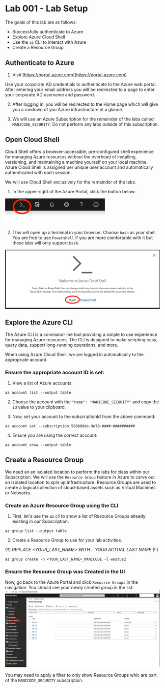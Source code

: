 # Lab 001 - Lab Setup
The goals of this lab are as follows:

- Successfully authenticate to Azure
- Explore Azure Cloud Shell
- Use the `az` CLI to interact with Azure
- Create a Resource Group

## Authenticate to Azure
1. Visit [https://portal.azure.com](https://portal.azure.com)

Use your corporate AD credentials to authenticate to the Azure web portal. After entering your email address you will be redirected to a page to enter your corporate AD username and password.

2. After logging in, you will be redirected to the Home page which will give you a rundown of you Azure infrastructure at a glance.

3. We will use an Azure Subscription for the remainder of the labs called `MANICODE_SECURITY`. Do not perform any labs outside of this subscription.

## Open Cloud Shell
Cloud Shell offers a browser-accessible, pre-configured shell experience for managing Azure resources without the overhead of installing, versioning, and maintaining a machine yourself on your local machine. Azure Cloud Shell is assigned per unique user account and automatically authenticated with each session.

We will use Cloud Shell exclusively for the remainder of the labs.

1. In the upper-right of the Azure Portal, click the button below:

![Cloud Shell Button](../images/azure-cloud-shell.png?raw=true "Cloud Shell Button")

2. This will open up a terminal in your browser. Choose `bash` as your shell. You are free to use `Powershell` if you are more comfortable with it but these labs will only support `bash`.

![Cloud Shell Bash](../images/azure-bash.png?raw=true "Cloud Shell Bash")

## Explore the Azure CLI
The Azure CLI is a command-line tool providing a simple to use experience for managing Azure resources. The CLI is designed to make scripting easy, query data, support long-running operations, and more.

When using Azure Cloud Shell, we are logged in automatically to the appropriate account.

### Ensure the appropriate account ID is set:

1. View a list of Azure accounts:
```
az account list --output table
```
2. Choose the account with the `"name": "MANICODE_SECURITY"` and copy the `id` value to your clipboard.

3. Now, set your account to the subscriptionId from the above command:
```
az account set --subscription 586b8dda-9e70-####-##########
```
4. Ensure you are using the correct account:
```
az account show --output table
```

## Create a Resource Group
We need an an isolated location to perform the labs for class within our Subscription. We will use the `Resource Group` feature in Azure to carve out an isolated location to spin up infrastructure. Resource Groups are used to create a logical collection of cloud-based assets such as Virtual Machines or Networks.

### Create an Azure Resource Group using the CLI

1. First, let's use the `az` cli to show a list of Resource Groups already existing in our Subscription:
```
az group list --output table
```
2. Create a Resource Group to use for your lab activities.

(!!) *REPLACE <YOUR_LAST_NAME> WITH....YOUR ACTUAL LAST NAME* (!!)
```
az group create -n <YOUR_LAST_NAME>_MANICODE -l westus2
```

### Ensure the Resource Group was Created in the UI
Now, go back to the Azure Portal and click `Resource Groups` in the navigation. You should see your newly created group in the list:
![Resource Group](../images/resource-groups.png?raw=true "Resource Group")

You may need to apply a filter to only show Resource Groups whic are part of the `MANICODE_SECURITY` subscription.